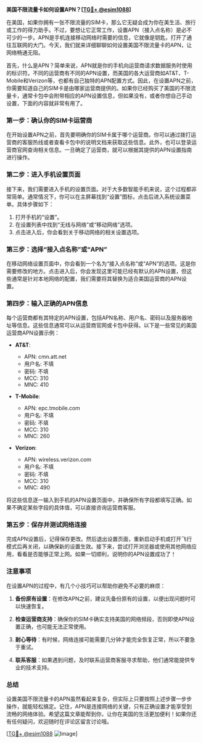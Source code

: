 **美国不限流量卡如何设置APN？[[TG💪+ @esim1088](https://t.me/s/esim1088)]**

在美国，如果你拥有一张不限流量的SIM卡，那么它无疑会成为你在美生活、旅行或工作的得力助手。不过，要想让它正常工作，设置APN（接入点名称）是必不可少的一步。APN是手机连接移动网络时需要的信息，它就像是钥匙，打开了通往互联网的大门。今天，我们就来详细聊聊如何设置美国不限流量卡的APN，让网络畅通无阻。

首先，什么是APN？简单来说，APN就是你的手机向运营商请求数据服务时使用的标识符。不同的运营商有不同的APN设置，而美国的各大运营商如AT&T、T-Mobile和Verizon等，也都有自己独特的APN配置方式。因此，在设置APN之前，你需要知道自己的SIM卡是由哪家运营商提供的。如果你已经购买了美国的不限流量卡，通常卡包中会附带相应的APN设置信息，但如果没有，或者你想自己手动设置，下面的内容就非常有用了。

### 第一步：确认你的SIM卡运营商

在开始设置APN之前，首先要明确你的SIM卡属于哪个运营商。你可以通过拨打运营商的客服热线或者查看卡包中的说明文档来获取这些信息。此外，也可以登录运营商官网查询相关信息。一旦确定了运营商，就可以根据其提供的APN设置指南进行操作。

### 第二步：进入手机设置页面

接下来，我们需要进入手机的设置页面。对于大多数智能手机来说，这个过程都非常简单。通常情况下，你可以在主屏幕找到“设置”图标，点击后进入系统设置菜单。具体步骤如下：

1. 打开手机的“设置”。
2. 在设置列表中找到“无线与网络”或“移动网络”选项。
3. 点击进入后，你会看到关于移动网络的相关设置选项。

### 第三步：选择“接入点名称”或“APN”

在移动网络设置页面中，你会看到一个名为“接入点名称”或“APN”的选项。这是你需要修改的地方。点击进入后，你会发现这里可能已经有默认的APN设置，但这些通常是针对本地网络的配置，我们需要将其替换为适合美国运营商的APN设置。

### 第四步：输入正确的APN信息

每个运营商都有其特定的APN设置，包括APN名称、用户名、密码以及服务器地址等信息。这些信息通常可以从运营商官网或卡包中获得。以下是一些常见的美国运营商APN设置示例：

- **AT&T**:
  - APN: cmn.att.net
  - 用户名: 不填
  - 密码: 不填
  - MCC: 310
  - MNC: 410

- **T-Mobile**:
  - APN: epc.tmobile.com
  - 用户名: 不填
  - 密码: 不填
  - MCC: 310
  - MNC: 260

- **Verizon**:
  - APN: wireless.verizon.com
  - 用户名: 不填
  - 密码: 不填
  - MCC: 310
  - MNC: 490

将这些信息逐一输入到手机的APN设置页面中，并确保所有字段都填写正确。如果不确定某些字段的具体值，可以直接咨询运营商客服。

### 第五步：保存并测试网络连接

完成APN设置后，记得保存更改。然后退出设置页面，重新启动手机或打开飞行模式后再关闭，以确保新的设置生效。接下来，尝试打开浏览器或使用其他网络应用，看看是否能够正常上网。如果一切顺利，说明你的APN设置成功了！

### 注意事项

在设置APN的过程中，有几个小技巧可以帮助你避免不必要的麻烦：

1. **备份原有设置**：在修改APN之前，建议先备份原有的设置，以便出现问题时可以快速恢复。
   
2. **检查运营商支持**：确保你的SIM卡确实支持美国的网络频段，否则即使APN设置正确，也可能无法正常使用。

3. **耐心等待**：有时候，网络连接可能需要几分钟才能完全恢复正常，所以不要急于重试。

4. **联系客服**：如果遇到问题，及时联系运营商客服寻求帮助，他们通常能提供专业的技术支持。

### 总结

设置美国不限流量卡的APN虽然看起来复杂，但实际上只要按照上述步骤一步步操作，就能轻松搞定。记住，APN是连接网络的关键，只有正确设置才能享受到流畅的网络体验。希望这篇文章能帮到你，让你在美国的生活更加便利！如果你还有任何疑问，欢迎随时在评论区留言讨论哦。

[[TG💪+ @esim1088](https://t.me/s/esim1088) ![Image](https://i.postimg.cc/4NQfJmqS/Snipaste-2025-05-13-00-14-12.png)]